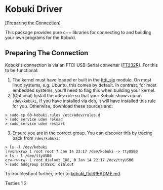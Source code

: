 Kobuki Driver
=============

[[Preparing the Connection](#preparing-the-connection)]

This package provides pure c++ libraries for connecting to and building your own programs for the Kobuki.

## Preparing The Connection

Kobuki's connection is via an FTDI USB-Serial converter ([FT232R](http://www.ftdichip.com/Products/ICs/FT232R.htm)). For this to be functional:

1. The kernel must have loaded or built in the [ftdi_sio](http://ftdi-usb-sio.sourceforge.net/) module. On most linux systems, e.g. Ubuntu, this comes by default. In contrast, for most embedded systems, you'll need to flag this when building your kernel.
2. (Optional) Install the udev rule so that your Kobuki shows up on `/dev/kobuki`. If you have installed via deb, it will have installed this rule for you. Otherwise, download these sources and:

```
> sudo cp 60-kobuki.rules /etc/udev/rules.d
> sudo service udev reload
> sudo service udev restart
```

3. Ensure you are in the correct group. You can discover this by tracing back from `/dev/kobuki`:

```
> ls -l /dev/kobuki
lrwxrwxrwx 1 root root 7 Jan 14 22:17 /dev/kobuki -> ttyUSB0
> ls - l /dev/ttyUSB0
crw-rw-rw- 1 root dialout 188, 0 Jan 14 22:17 /dev/ttyUSB0
> sudo addgroup $(USER) dialout
```

To troubleshoot further, refer to [kobuki_ftdi/README.md](https://github.com/kobuki-base/kobuki_ftdi/blob/devel/README.md).

Testies 1 2
